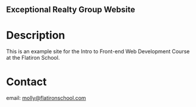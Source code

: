 Exceptional Realty Group Website
---

# Description

This is an example site for the Intro to Front-end Web Development Course at the Flatiron School.

# Contact

email: molly@flatironschool.com
